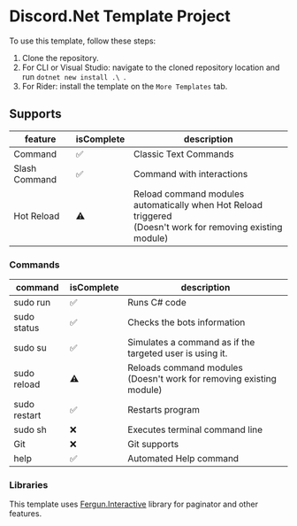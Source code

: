 ﻿# Discord.Net Template Project

To use this template, follow these steps:

1. Clone the repository.
2. For CLI or Visual Studio: navigate to the cloned repository location and run `dotnet new install .\ `.
3. For Rider: install the template on the `More Templates` tab.

## Supports

| feature                | isComplete | description                                                                                                    |
|------------------------|------------|----------------------------------------------------------------------------------------------------------------|
| Command                | ✅          | Classic Text Commands                                                                                          |
| Slash Command          | ✅          | Command with interactions                                                                                      |
| Hot Reload             | ⚠️         | Reload command modules automatically when Hot Reload triggered<br/>(Doesn't work for removing existing module) |

### Commands

| command           | isComplete | description                                                             |
|-------------------|------------|-------------------------------------------------------------------------|
| sudo run          | ✅          | Runs C# code                                                            |
| sudo status       | ✅          | Checks the bots information                                             |
| sudo su           | ✅          | Simulates a command as if the targeted user is using it.                |
| sudo reload       | ⚠️         | Reloads command modules<br/>(Doesn't work for removing existing module) |
| sudo restart      | ✅          | Restarts program                                                        |
| sudo sh           | ❌          | Executes terminal command line                                          |
| Git               | ❌          | Git supports                                                            |
| help              | ✅          | Automated Help command                                                  |

### Libraries

This template uses [Fergun.Interactive](https://github.com/d4n3436/Fergun.Interactive) library for paginator and other features.
